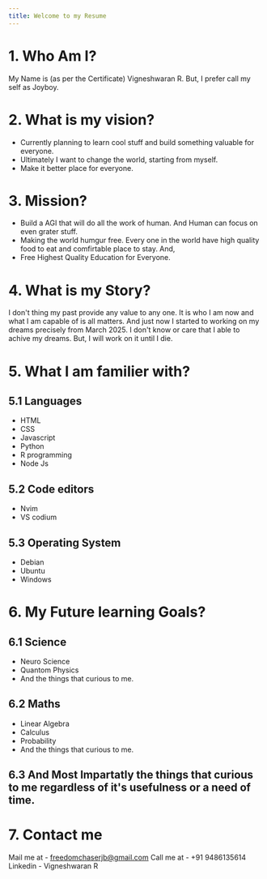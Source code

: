 ```yaml
---
title: Welcome to my Resume
---
```


# 1. Who Am I?

My Name is (as per the Certificate) Vigneshwaran R. But, I prefer call my self as Joyboy.

# 2. What is my vision?

- Currently planning to learn cool stuff and build something valuable for everyone.
- Ultimately I want to change the world, starting from myself.
- Make it better place for everyone.

# 3. Mission?

- Build a AGI that will do all the work of human. And Human can focus on even grater stuff.
- Making the world humgur free. Every one in the world have high quality food to eat and comfirtable place to stay. And,
- Free Highest Quality Education for Everyone.

# 4. What is my Story?

I don't thing my past provide any value to any one. It is who I am now and what I am capable of is all matters. And just now I started to working on my dreams precisely from March 2025. I don't know or care that I able to achive my dreams. But, I will work on it until I die.

# 5. What I am familier with?
## 5.1 Languages

- HTML
- CSS
- Javascript
- Python
- R programming
- Node Js

## 5.2 Code editors

- Nvim
- VS codium

## 5.3 Operating System

- Debian
- Ubuntu
- Windows

# 6. My Future learning Goals?

## 6.1 Science

- Neuro Science
- Quantom Physics
- And the things that curious to me.

## 6.2 Maths

- Linear Algebra
- Calculus
- Probability
- And the things that curious to me.

## 6.3 And Most Impartatly the things that curious to me regardless of it's usefulness or a need of time.

# 7. Contact me
Mail me at - freedomchaserjb@gmail.com
Call me at - +91 9486135614
Linkedin - Vigneshwaran R
